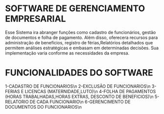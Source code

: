 
# SOFTWARE DE GERENCIAMENTO EMPRESARIAL

Esse Sistema ira abranger funções como cadastro de funcionários, gestão de documentos e folha de pagamento. Além disso, oferecera recursos para administração de benefícios, registro de férias,Relatórios detalhados que permitem análises estratégicas e embasam em determinadas decisões. Sua implementação varia conforme as necessidades da empresa.

# FUNCIONALIDADES DO SOFTWARE

1-CADASTRO DE FUNCIONARIOS\n
2-EXCLUSÃO DE FUNCIONARIOS\n
3-FERIAS E LICENCAS (MATERNIDADE,LUTO)\n
4-FOLHA DE PAGAMENTOS (HORAS TRABALHADAS,HORAS EXTRAS, DESCONTO DE BENEFICIOS)\n
5-RELATORIO DE CADA FUNCIONARIO\n
6-GERENCIMENTO DE DOCUMENTOS DO FUNCIONARIOS\n
